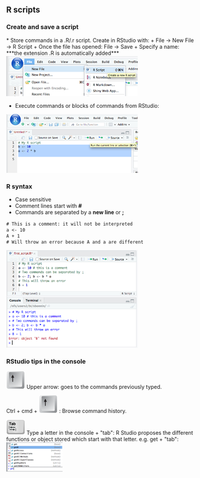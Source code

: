 <h2>R scripts</h2>

<h3>Create and save a script</h3>
* Store commands in a .R/.r script. Create in RStudio with: 
+ File -> New File -> R Script
+ Once the file has opened: File -> Save 
+ Specify a name: ***the extension .R is automatically added***

<img src="rscript_rstudio.png" width="350"/>

* Execute commands or blocks of commands from RStudio:
<img src="rscript_rstudio_cmd.png" width="350"/>

<h3>R syntax</h3>

* Case sensitive
* Comment lines start with **#**
* Commands are separated by a **new line** or **;**
```{r}
# This is a comment: it will not be interpreted
a <- 10
A + 1
# Will throw an error because A and a are different
```
<img src="syntax_error.png" width="350"/>

<h3>RStudio tips in the console</h3>

<img src="arrow_up.png" width="50"/> Upper arrow: goes to the commands previously typed.

Ctrl + cmd + <img src="arrow_up.png" width="50"/> : Browse command history.

<img src="tab_key.png" width="50"/> Type a letter in the console + "tab": R Studio proposes the different functions or object stored which start with that letter. e.g. get + "tab":
<img src="tab_functions.png" width="150"/>


